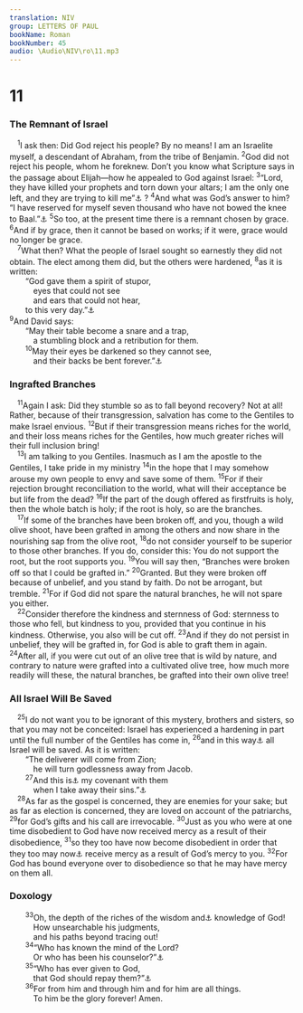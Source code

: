 ```yaml
---
translation: NIV
group: LETTERS OF PAUL
bookName: Roman 
bookNumber: 45
audio: \Audio\NIV\ro\11.mp3
---
```


<div class="title"><h1>11</h1><h3>The Remnant of Israel </h3></div>
<span class="verse ro_11_1"> <sup>1</sup>I ask then: Did God reject his people? By no means! I am an Israelite myself, a descendant of Abraham, from the tribe of Benjamin. </span>
<span class="verse ro_11_2"><sup>2</sup>God did not reject his people, whom he foreknew. Don’t you know what Scripture says in the passage about Elijah—how he appealed to God against Israel: </span>
<span class="verse ro_11_3"><sup>3</sup>“Lord, they have killed your prophets and torn down your altars; I am the only one left, and they are trying to kill me”<a data-toggle="tooltip" data-placement="bottom" title="1 Kings 19:10,14">⚓</a> ? </span>
<span class="verse ro_11_4"><sup>4</sup>And what was God’s answer to him? “I have reserved for myself seven thousand who have not bowed the knee to Baal.”<a data-toggle="tooltip" data-placement="bottom" title="1 Kings 19:18">⚓</a></span>
<span class="verse ro_11_5"><sup>5</sup>So too, at the present time there is a remnant chosen by grace. </span>
<span class="verse ro_11_6"><sup>6</sup>And if by grace, then it cannot be based on works; if it were, grace would no longer be grace. <br/></span>
<span class="verse ro_11_7"> <sup>7</sup>What then? What the people of Israel sought so earnestly they did not obtain. The elect among them did, but the others were hardened, </span>
<span class="verse ro_11_8"><sup>8</sup>as it is written: <br/>  “God gave them a spirit of stupor, <br/>   eyes that could not see <br/>   and ears that could not hear, <br/>  to this very day.”<a data-toggle="tooltip" data-placement="bottom" title="Deut. 29:4; Isaiah 29:10">⚓</a><br/></span>
<span class="verse ro_11_9"><sup>9</sup>And David says: <br/>  “May their table become a snare and a trap, <br/>   a stumbling block and a retribution for them. <br/></span>
<span class="verse ro_11_10">  <sup>10</sup>May their eyes be darkened so they cannot see, <br/>   and their backs be bent forever.”<a data-toggle="tooltip" data-placement="bottom" title="Psalm 69:22,23">⚓</a><br/></span>
<div class="title"><h3>Ingrafted Branches </h3></div>
<span class="verse ro_11_11"> <sup>11</sup>Again I ask: Did they stumble so as to fall beyond recovery? Not at all! Rather, because of their transgression, salvation has come to the Gentiles to make Israel envious. </span>
<span class="verse ro_11_12"><sup>12</sup>But if their transgression means riches for the world, and their loss means riches for the Gentiles, how much greater riches will their full inclusion bring! <br/></span>
<span class="verse ro_11_13"> <sup>13</sup>I am talking to you Gentiles. Inasmuch as I am the apostle to the Gentiles, I take pride in my ministry </span>
<span class="verse ro_11_14"><sup>14</sup>in the hope that I may somehow arouse my own people to envy and save some of them. </span>
<span class="verse ro_11_15"><sup>15</sup>For if their rejection brought reconciliation to the world, what will their acceptance be but life from the dead? </span>
<span class="verse ro_11_16"><sup>16</sup>If the part of the dough offered as firstfruits is holy, then the whole batch is holy; if the root is holy, so are the branches. <br/></span>
<span class="verse ro_11_17"> <sup>17</sup>If some of the branches have been broken off, and you, though a wild olive shoot, have been grafted in among the others and now share in the nourishing sap from the olive root, </span>
<span class="verse ro_11_18"><sup>18</sup>do not consider yourself to be superior to those other branches. If you do, consider this: You do not support the root, but the root supports you. </span>
<span class="verse ro_11_19"><sup>19</sup>You will say then, “Branches were broken off so that I could be grafted in.” </span>
<span class="verse ro_11_20"><sup>20</sup>Granted. But they were broken off because of unbelief, and you stand by faith. Do not be arrogant, but tremble. </span>
<span class="verse ro_11_21"><sup>21</sup>For if God did not spare the natural branches, he will not spare you either. <br/></span>
<span class="verse ro_11_22"> <sup>22</sup>Consider therefore the kindness and sternness of God: sternness to those who fell, but kindness to you, provided that you continue in his kindness. Otherwise, you also will be cut off. </span>
<span class="verse ro_11_23"><sup>23</sup>And if they do not persist in unbelief, they will be grafted in, for God is able to graft them in again. </span>
<span class="verse ro_11_24"><sup>24</sup>After all, if you were cut out of an olive tree that is wild by nature, and contrary to nature were grafted into a cultivated olive tree, how much more readily will these, the natural branches, be grafted into their own olive tree! <br/></span>
<div class="title"><h3>All Israel Will Be Saved </h3></div>
<span class="verse ro_11_25"> <sup>25</sup>I do not want you to be ignorant of this mystery, brothers and sisters, so that you may not be conceited: Israel has experienced a hardening in part until the full number of the Gentiles has come in, </span>
<span class="verse ro_11_26"><sup>26</sup>and in this way<a data-toggle="tooltip" data-placement="bottom" title="Or and so">⚓</a> all Israel will be saved. As it is written: <br/>  “The deliverer will come from Zion; <br/>   he will turn godlessness away from Jacob. <br/></span>
<span class="verse ro_11_27">  <sup>27</sup>And this is<a data-toggle="tooltip" data-placement="bottom" title="Or will be">⚓</a> my covenant with them <br/>   when I take away their sins.”<a data-toggle="tooltip" data-placement="bottom" title="Isaiah 59:20,21; 27:9 (see Septuagint); Jer. 31:33,34">⚓</a><br/></span>
<span class="verse ro_11_28"> <sup>28</sup>As far as the gospel is concerned, they are enemies for your sake; but as far as election is concerned, they are loved on account of the patriarchs, </span>
<span class="verse ro_11_29"><sup>29</sup>for God’s gifts and his call are irrevocable. </span>
<span class="verse ro_11_30"><sup>30</sup>Just as you who were at one time disobedient to God have now received mercy as a result of their disobedience, </span>
<span class="verse ro_11_31"><sup>31</sup>so they too have now become disobedient in order that they too may now<a data-toggle="tooltip" data-placement="bottom" title="Some manuscripts do not have now.">⚓</a> receive mercy as a result of God’s mercy to you. </span>
<span class="verse ro_11_32"><sup>32</sup>For God has bound everyone over to disobedience so that he may have mercy on them all. <br/></span>
<div class="title"><h3>Doxology </h3></div>
<span class="verse ro_11_33">  <sup>33</sup>Oh, the depth of the riches of the wisdom and<a data-toggle="tooltip" data-placement="bottom" title="Or riches and the wisdom and the">⚓</a> knowledge of God! <br/>   How unsearchable his judgments, <br/>   and his paths beyond tracing out! <br/></span>
<span class="verse ro_11_34">  <sup>34</sup>“Who has known the mind of the Lord? <br/>   Or who has been his counselor?”<a data-toggle="tooltip" data-placement="bottom" title="Isaiah 40:13">⚓</a><br/></span>
<span class="verse ro_11_35">  <sup>35</sup>“Who has ever given to God, <br/>   that God should repay them?”<a data-toggle="tooltip" data-placement="bottom" title="Job 41:11">⚓</a><br/></span>
<span class="verse ro_11_36">  <sup>36</sup>For from him and through him and for him are all things. <br/>   To him be the glory forever! Amen. <br/></span>
